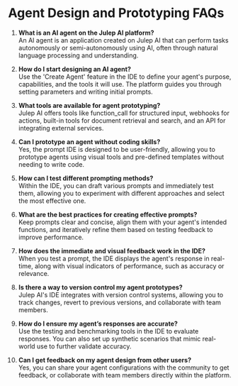# Agent Design and Prototyping FAQs

1. **What is an AI agent on the Julep AI platform?**  
    An AI agent is an application created on Julep AI that can perform tasks autonomously or semi-autonomously using AI, often through natural language processing and understanding.  

1. **How do I start designing an AI agent?**  
    Use the 'Create Agent' feature in the IDE to define your agent's purpose, capabilities, and the tools it will use. The platform guides you through setting parameters and writing initial prompts.  

1. **What tools are available for agent prototyping?**  
    Julep AI offers tools like function_call for structured input, webhooks for actions, built-in tools for document retrieval and search, and an API for integrating external services.  

1. **Can I prototype an agent without coding skills?**  
    Yes, the prompt IDE is designed to be user-friendly, allowing you to prototype agents using visual tools and pre-defined templates without needing to write code.  

1. **How can I test different prompting methods?**  
    Within the IDE, you can draft various prompts and immediately test them, allowing you to experiment with different approaches and select the most effective one.  

1. **What are the best practices for creating effective prompts?**  
    Keep prompts clear and concise, align them with your agent's intended functions, and iteratively refine them based on testing feedback to improve performance.  

1. **How does the immediate and visual feedback work in the IDE?**  
    When you test a prompt, the IDE displays the agent's response in real-time, along with visual indicators of performance, such as accuracy or relevance.  

1. **Is there a way to version control my agent prototypes?**  
    Julep AI's IDE integrates with version control systems, allowing you to track changes, revert to previous versions, and collaborate with team members.  

1. **How do I ensure my agent’s responses are accurate?**  
    Use the testing and benchmarking tools in the IDE to evaluate responses. You can also set up synthetic scenarios that mimic real-world use to further validate accuracy.  

1. **Can I get feedback on my agent design from other users?**  
    Yes, you can share your agent configurations with the community to get feedback, or collaborate with team members directly within the platform.  
